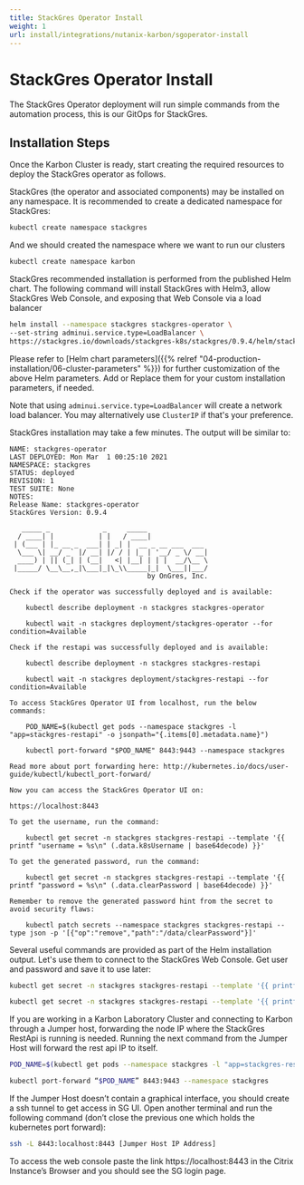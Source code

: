 ```yaml
---
title: StackGres Operator Install
weight: 1
url: install/integrations/nutanix-karbon/sgoperator-install
---
```


# StackGres Operator Install

The StackGres Operator deployment will run simple commands from the automation process, this is our GitOps for StackGres.

## Installation Steps

Once the Karbon Cluster is ready, start creating the required resources to deploy the StackGres operator as follows.

StackGres (the operator and associated components) may be installed on any namespace. It is recommended to create a dedicated namespace for StackGres:
```sh
kubectl create namespace stackgres
```

And we should created the namespace where we want to run our clusters

```sh
kubectl create namespace karbon
```

StackGres recommended installation is performed from the published Helm chart. The following command will install StackGres with Helm3, allow StackGres Web Console, and exposing that Web Console via a load balancer

```sh
helm install --namespace stackgres stackgres-operator \
--set-string adminui.service.type=LoadBalancer \
https://stackgres.io/downloads/stackgres-k8s/stackgres/0.9.4/helm/stackgres-operator.tgz
```

Please refer to [Helm chart parameters]({{% relref "04-production-installation/06-cluster-parameters" %}}) for further
customization of the above Helm parameters.
Add or Replace them for your custom installation parameters, if needed.

Note that using `adminui.service.type=LoadBalancer` will create a network load balancer. You may alternatively use `ClusterIP` if that's your preference.

StackGres installation may take a few minutes. The output will be similar to:

```plain
NAME: stackgres-operator
LAST DEPLOYED: Mon Mar  1 00:25:10 2021
NAMESPACE: stackgres
STATUS: deployed
REVISION: 1
TEST SUITE: None
NOTES:
Release Name: stackgres-operator
StackGres Version: 0.9.4

   _____ _             _     _____
  / ____| |           | |   / ____|
 | (___ | |_ __ _  ___| | _| |  __ _ __ ___  ___
  \___ \| __/ _` |/ __| |/ / | |_ | '__/ _ \/ __|
  ____) | || (_| | (__|   <| |__| | | |  __/\__ \
 |_____/ \__\__,_|\___|_|\_\\_____|_|  \___||___/
                                  by OnGres, Inc.

Check if the operator was successfully deployed and is available:

    kubectl describe deployment -n stackgres stackgres-operator

    kubectl wait -n stackgres deployment/stackgres-operator --for condition=Available

Check if the restapi was successfully deployed and is available:

    kubectl describe deployment -n stackgres stackgres-restapi

    kubectl wait -n stackgres deployment/stackgres-restapi --for condition=Available

To access StackGres Operator UI from localhost, run the below commands:

    POD_NAME=$(kubectl get pods --namespace stackgres -l "app=stackgres-restapi" -o jsonpath="{.items[0].metadata.name}")

    kubectl port-forward "$POD_NAME" 8443:9443 --namespace stackgres

Read more about port forwarding here: http://kubernetes.io/docs/user-guide/kubectl/kubectl_port-forward/

Now you can access the StackGres Operator UI on:

https://localhost:8443

To get the username, run the command:

    kubectl get secret -n stackgres stackgres-restapi --template '{{ printf "username = %s\n" (.data.k8sUsername | base64decode) }}'

To get the generated password, run the command:

    kubectl get secret -n stackgres stackgres-restapi --template '{{ printf "password = %s\n" (.data.clearPassword | base64decode) }}'

Remember to remove the generated password hint from the secret to avoid security flaws:

    kubectl patch secrets --namespace stackgres stackgres-restapi --type json -p '[{"op":"remove","path":"/data/clearPassword"}]'
```
Several useful commands are provided as part of the Helm installation output. Let's use them to connect to the StackGres Web Console.
Get user and password and save it to use later:

```sh
kubectl get secret -n stackgres stackgres-restapi --template '{{ printf "username = %s\n" (.data.k8sUsername | base64decode) }}'

kubectl get secret -n stackgres stackgres-restapi --template '{{ printf "password = %s\n" (.data.clearPassword | base64decode) }}'
```

If you are working in a Karbon Laboratory Cluster and connecting to Karbon through a Jumper host, forwarding the node IP where the StackGres RestApi is running is needed. Running the next command from the Jumper Host will forward the rest api IP to itself.

```sh
POD_NAME=$(kubectl get pods --namespace stackgres -l "app=stackgres-restapi" -o jsonpath="{.items[0].metadata.name}")

kubectl port-forward “$POD_NAME” 8443:9443 --namespace stackgres
```

If the Jumper Host doesn’t contain a graphical interface, you should create a ssh tunnel to get access in SG UI. Open another terminal and run the following command (don’t close the previous one which holds the kubernetes port forward):

```sh
ssh -L 8443:localhost:8443 [Jumper Host IP Address]
```

To access the web console paste the link https://localhost:8443 in the Citrix Instance’s Browser and you should see the SG login page.